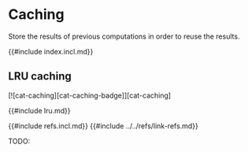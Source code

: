 # Caching

Store the results of previous computations in order to reuse the results.

{{#include index.incl.md}}

## LRU caching

[![cat-caching][cat-caching-badge]][cat-caching]

{{#include lru.md}}

{{#include refs.incl.md}}
{{#include ../../refs/link-refs.md}}
<div class="hidden">
TODO:
</div>
